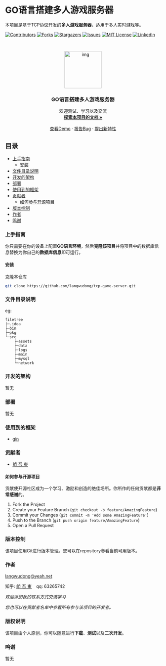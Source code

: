 

# GO语言搭建多人游戏服务器

本项目是基于TCP协议开发的**多人游戏服务器**，适用于多人实时游戏等。

<!-- PROJECT SHIELDS -->

[![Contributors][contributors-shield]][contributors-url]
[![Forks][forks-shield]][forks-url]
[![Stargazers][stars-shield]][stars-url]
[![Issues][issues-shield]][issues-url]
[![MIT License][license-shield]][license-url]
[![LinkedIn][linkedin-shield]][linkedin-url]

<!-- PROJECT LOGO -->
<br />

<p align="center">
  <a href="https://github.com/langwudong/tcp-game-server/">
    <img src="images/img.jpg" alt="img" width="120" height="120">
  </a>

  <h3 align="center">GO语言搭建多人游戏服务器</h3>
  <p align="center">
    欢迎测试、学习以及交流
    <br />
    <a href="https://github.com/langwudong/tcp-game-server"><strong>探索本项目的文档 »</strong></a>
    <br />
    <br />
    <a href="https://github.com/langwudong/tcp-game-server">查看Demo</a>
    ·
    <a href="https://github.com/langwudong/tcp-game-server/issues">报告Bug</a>
    ·
    <a href="https://github.com/langwudong/tcp-game-server/issues">提出新特性</a>
  </p>

</p>
 
## 目录

- [上手指南](#上手指南)
  - [安装](#安装)
- [文件目录说明](#文件目录说明)
- [开发的架构](#开发的架构)
- [部署](#部署)
- [使用到的框架](#使用到的框架)
- [贡献者](#贡献者)
  - [如何参与开源项目](#如何参与开源项目)
- [版本控制](#版本控制)
- [作者](#作者)
- [鸣谢](#鸣谢)

### 上手指南

你只需要在你的设备上配置**GO语言环境**，然后**克隆该项目**并将项目中的数据库信息替换为你自己的**数据库信息**即可运行。

#### 安装

克隆本仓库
```sh
git clone https://github.com/langwudong/tcp-game-server.git
```

### 文件目录说明
eg:

```
filetree 
├─.idea
├─bin
├─pkg
└─src
    ├─assets
    ├─data
    ├─logs
    ├─main
    ├─mysql
    └─network

```





### 开发的架构 

暂无

### 部署

暂无

### 使用到的框架

- [gin](https://github.com/gin-gonic/gin)

### 贡献者

- [朗 吾 東](https://github.com/langwudong)

#### 如何参与开源项目

贡献使开源社区成为一个学习、激励和创造的绝佳场所。你所作的任何贡献都是**非常感谢**的。


1. Fork the Project
2. Create your Feature Branch (`git checkout -b feature/AmazingFeature`)
3. Commit your Changes (`git commit -m 'Add some AmazingFeature'`)
4. Push to the Branch (`git push origin feature/AmazingFeature`)
5. Open a Pull Request



### 版本控制

该项目使用Git进行版本管理。您可以在repository参看当前可用版本。

### 作者

langwudong@yeah.net

知乎: [朗 吾 東](https://www.zhihu.com/people/---60-9-44)  &ensp; qq: 63265742

*欢迎添加我的联系方式交流学习*

*您也可以在贡献者名单中参看所有参与该项目的开发者。*

### 版权说明

该项目由个人原创，你可以随意进行**下载**、**测试**以及**二次开发**。

### 鸣谢


暂无

<!-- links -->
[your-project-path]:langwudong/tcp-game-server
[contributors-shield]: https://img.shields.io/github/contributors/langwudong/tcp-game-server.svg?style=flat-square
[contributors-url]: https://github.com/langwudong/tcp-game-server/graphs/contributors
[forks-shield]: https://img.shields.io/github/forks/langwudong/tcp-game-server.svg?style=flat-square
[forks-url]: https://github.com/langwudong/tcp-game-server/network/members
[stars-shield]: https://img.shields.io/github/stars/langwudong/tcp-game-server.svg?style=flat-square
[stars-url]: https://github.com/langwudong/tcp-game-server/stargazers
[issues-shield]: https://img.shields.io/github/issues/langwudong/tcp-game-server.svg?style=flat-square
[issues-url]: https://img.shields.io/github/issues/langwudong/tcp-game-server.svg
[license-shield]: https://img.shields.io/github/license/shaojintian/Best_README_template.svg?style=flat-square
[license-url]: https://github.com/langwudong/tcp-game-server/blob/master/LICENSE.txt
[linkedin-shield]: https://img.shields.io/badge/-LinkedIn-black.svg?style=flat-square&logo=linkedin&colorB=555
[linkedin-url]: https://linkedin.com/in/langwudong
